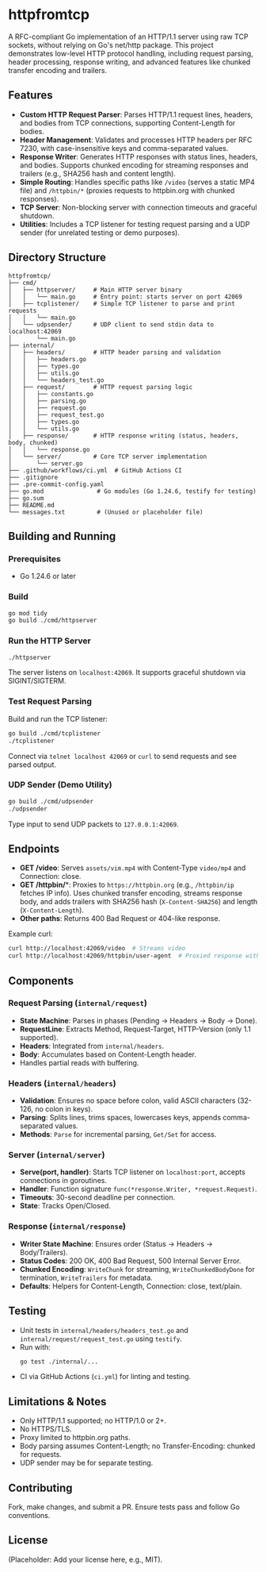 # httpfromtcp

A RFC-compliant Go implementation of an HTTP/1.1 server using raw TCP sockets, without relying on Go's net/http package. This project demonstrates low-level HTTP protocol handling, including request parsing, header processing, response writing, and advanced features like chunked transfer encoding and trailers.

## Features

- **Custom HTTP Request Parser**: Parses HTTP/1.1 request lines, headers, and bodies from TCP connections, supporting Content-Length for bodies.
- **Header Management**: Validates and processes HTTP headers per RFC 7230, with case-insensitive keys and comma-separated values.
- **Response Writer**: Generates HTTP responses with status lines, headers, and bodies. Supports chunked encoding for streaming responses and trailers (e.g., SHA256 hash and content length).
- **Simple Routing**: Handles specific paths like `/video` (serves a static MP4 file) and `/httpbin/*` (proxies requests to httpbin.org with chunked responses).
- **TCP Server**: Non-blocking server with connection timeouts and graceful shutdown.
- **Utilities**: Includes a TCP listener for testing request parsing and a UDP sender (for unrelated testing or demo purposes).

## Directory Structure

```
httpfromtcp/
├── cmd/
│   ├── httpserver/     # Main HTTP server binary
│   │   └── main.go     # Entry point: starts server on port 42069
│   ├── tcplistener/    # Simple TCP listener to parse and print requests
│   │   └── main.go
│   └── udpsender/      # UDP client to send stdin data to localhost:42069
│       └── main.go
├── internal/
│   ├── headers/        # HTTP header parsing and validation
│   │   ├── headers.go
│   │   ├── types.go
│   │   ├── utils.go
│   │   └── headers_test.go
│   ├── request/        # HTTP request parsing logic
│   │   ├── constants.go
│   │   ├── parsing.go
│   │   ├── request.go
│   │   ├── request_test.go
│   │   ├── types.go
│   │   └── utils.go
│   ├── response/       # HTTP response writing (status, headers, body, chunked)
│   │   └── response.go
│   └── server/         # Core TCP server implementation
│       └── server.go
├── .github/workflows/ci.yml  # GitHub Actions CI
├── .gitignore
├── .pre-commit-config.yaml
├── go.mod               # Go modules (Go 1.24.6, testify for testing)
├── go.sum
├── README.md
└── messages.txt         # (Unused or placeholder file)
```

## Building and Running

### Prerequisites
- Go 1.24.6 or later

### Build
```bash
go mod tidy
go build ./cmd/httpserver
```

### Run the HTTP Server
```bash
./httpserver
```
The server listens on `localhost:42069`. It supports graceful shutdown via SIGINT/SIGTERM.

### Test Request Parsing
Build and run the TCP listener:
```bash
go build ./cmd/tcplistener
./tcplistener
```
Connect via `telnet localhost 42069` or `curl` to send requests and see parsed output.

### UDP Sender (Demo Utility)
```bash
go build ./cmd/udpsender
./udpsender
```
Type input to send UDP packets to `127.0.0.1:42069`.

## Endpoints

- **GET /video**: Serves `assets/vim.mp4` with Content-Type `video/mp4` and Connection: close.
- **GET /httpbin/***: Proxies to `https://httpbin.org` (e.g., `/httpbin/ip` fetches IP info). Uses chunked transfer encoding, streams response body, and adds trailers with SHA256 hash (`X-Content-SHA256`) and length (`X-Content-Length`).
- **Other paths**: Returns 400 Bad Request or 404-like response.

Example curl:
```bash
curl http://localhost:42069/video  # Streams video
curl http://localhost:42069/httpbin/user-agent  # Proxied response with trailers
```

## Components

### Request Parsing (`internal/request`)
- **State Machine**: Parses in phases (Pending → Headers → Body → Done).
- **RequestLine**: Extracts Method, Request-Target, HTTP-Version (only 1.1 supported).
- **Headers**: Integrated from `internal/headers`.
- **Body**: Accumulates based on Content-Length header.
- Handles partial reads with buffering.

### Headers (`internal/headers`)
- **Validation**: Ensures no space before colon, valid ASCII characters (32-126, no colon in keys).
- **Parsing**: Splits lines, trims spaces, lowercases keys, appends comma-separated values.
- **Methods**: `Parse` for incremental parsing, `Get/Set` for access.

### Server (`internal/server`)
- **Serve(port, handler)**: Starts TCP listener on `localhost:port`, accepts connections in goroutines.
- **Handler**: Function signature `func(*response.Writer, *request.Request)`.
- **Timeouts**: 30-second deadline per connection.
- **State**: Tracks Open/Closed.

### Response (`internal/response`)
- **Writer State Machine**: Ensures order (Status → Headers → Body/Trailers).
- **Status Codes**: 200 OK, 400 Bad Request, 500 Internal Server Error.
- **Chunked Encoding**: `WriteChunk` for streaming, `WriteChunkedBodyDone` for termination, `WriteTrailers` for metadata.
- **Defaults**: Helpers for Content-Length, Connection: close, text/plain.

## Testing

- Unit tests in `internal/headers/headers_test.go` and `internal/request/request_test.go` using `testify`.
- Run with:
  ```bash
  go test ./internal/...
  ```
- CI via GitHub Actions (`ci.yml`) for linting and testing.

## Limitations & Notes
- Only HTTP/1.1 supported; no HTTP/1.0 or 2+.
- No HTTPS/TLS.
- Proxy limited to httpbin.org paths.
- Body parsing assumes Content-Length; no Transfer-Encoding: chunked for requests.
- UDP sender may be for separate testing.

## Contributing
Fork, make changes, and submit a PR. Ensure tests pass and follow Go conventions.

## License
(Placeholder: Add your license here, e.g., MIT).
